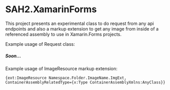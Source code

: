 # SAH2.XamarinForms
This project presents an experimental class to do request from any api endpoints and also a markup extension to get any image from inside of a referenced assembly to use in Xamarin.Forms projects.

Example usage of Request<T> class:
##### Soon...
#####
#####

Example usage of ImageResource markup extension:

    {ext:ImageResource Namespace.Folder.ImageName.ImgExt, ContainerAssemblyRelatedType={x:Type ContainerAssemblyXmlns:AnyClass}}

